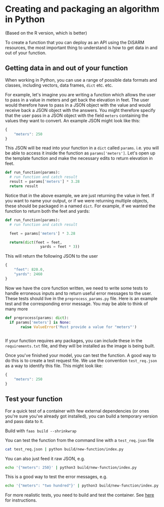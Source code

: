 # Creating and packaging an algorithm in Python

\(Based on the R version, which is better\)

To create a function that you can deploy as an API using the DiSARM resources, the most important thing to understand is how to get data in and out of your function.

## Getting data in and out of your function

When working in Python, you can use a range of possible data formats and classes, including vectors, data frames, `dict` etc. etc. 

For example, let's imagine you are writing a function which allows the user to pass in a value in meters and get back the elevation in feet. The user would therefore have to pass in a JSON object with the value and would receive back a JSON object with the answers. You might therefore specify that the user pass in a JSON object with the field `meters` containing the values they want to convert. An example JSON might look like this:

```javascript
{
    "meters": 250
}
```

This JSON will be read into your function in a `dict` called `params`. i.e. you will be able to access it inside the function as `params['meters']`. Let's open up the template function and make the necessary edits to return elevation in feet.

```python
def run_function(params): 
  # run function and catch result
  result = params['meters'] * 3.28
  return result
```

Notice that in the above example, we are just returning the value in feet. If you want to name your output, or if we were returning multiple objects, these should be packaged in a named `dict`. For example, if we wanted the function to return both the feet and yards:

```python
def run_function(params):
  # run function and catch result

  feet = params['meters'] * 3.28

  return(dict(feet = feet,
                yards = feet * 3))
```

This will return the following JSON to the user

```javascript
{
    "feet": 820.0,
    "yards": 2460
}
```

Now we have the core function written, we need to write some tests to handle erroneous inputs and to return useful error messages to the user. These tests should live in the `preprocess_params.py` file. Here is an example test and the corresponding error message. You may be able to think of many more

```python
def preprocess(params: dict):
  if params['meters'] is None:
       raise ValueError('Must provide a value for "meters"')
 
```

If your function requires any packages, you can include these in the `requirements.txt` file, and they will be installed as the image is being built.

Once you've finished your model, you can test the function. A good way to do this is to create a test request file. We use the convention `test_req.json` as a way to identify this file. This might look like:

```javascript
{
    "meters": 250
}
```

## Test your function

For a quick test of a container with few external dependencies \(or ones you're sure you've already got installed\), you can build a temporary version and pass data to it.

Build with `faas build --shrinkwrap`

You can test the function from the command line with a `test_req.json` file

```bash
cat test_req.json | python build/new-function/index.py
```

You can also just feed it raw JSON, e.g.

```bash
echo '{"meters": 250}' | python3 build/new-function/index.py
```

This is a good way to test the error messages, e.g.

```bash
echo '{"meters": "two hundred"}' | python3 build/new-function/index.py
```

For more realistic tests, you need to build and test the container. See [here](https://docs.disarm.io/api-docs/testing-and-debugging-functions/testing-local-function-containers) for instructions.

